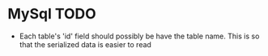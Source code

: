 # MySql TODO
* Each table's 'id' field should possibly be have the table name. This is so that the serialized data is easier to read
